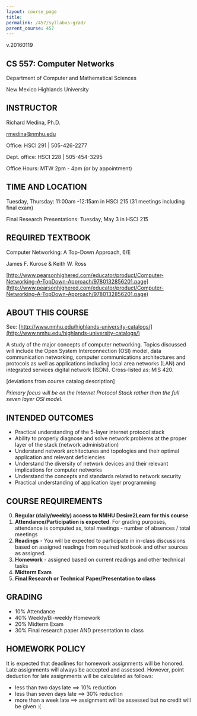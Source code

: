 ```yaml
---
layout: course_page
title:
permalink: /457/syllabus-grad/
parent_course: 457
---
```


v.20160119

## CS 557: Computer Networks

Department of Computer and Mathematical Sciences

New Mexico Highlands University

## INSTRUCTOR
Richard Medina, Ph.D.

rmedina@nmhu.edu

Office: HSCI 291 | 505-426-2277

Dept. office: HSCI 228 | 505-454-3295

Office Hours: MTW 2pm - 4pm (or by appointment)

## TIME AND LOCATION
Tuesday, Thursday: 11:00am -12:15am in HSCI 215 (31 meetings including final exam)

Final Research Presentations: Tuesday, May 3 in HSCI 215 

## REQUIRED TEXTBOOK
Computer Networking: A Top-Down Approach, 6/E

James F. Kurose & Keith W. Ross

[http://www.pearsonhighered.com/educator/product/Computer-Networking-A-TopDown-Approach/9780132856201.page](http://www.pearsonhighered.com/educator/product/Computer-Networking-A-TopDown-Approach/9780132856201.page)

## ABOUT THIS COURSE
See: [http://www.nmhu.edu/highlands-university-catalogs/](http://www.nmhu.edu/highlands-university-catalogs/)

A study of the major concepts of computer networking. Topics
discussed will include the Open System Interconnection
(OSI) model, data communication networking, computer
communications architectures and protocols as well as applications
including local area networks (LAN) and integrated services digital
network (ISDN). Cross-listed as: MIS 420.

[deviations from course catalog description]

*Primary focus will be on the Internet Protocol Stack rather than the full seven layer OSI model.*

## INTENDED OUTCOMES
* Practical understanding of the 5-layer internet protocol stack
* Ability to properly diagnose and solve network problems at the proper layer of the stack (network administration)
* Understand network architectures and topologies and their optimal application and relevant deficiencies
* Understand the diversity of network devices and their relevant implications for computer networks
* Understand the concepts and standards related to network security
* Practical understanding of application layer programming


## COURSE REQUIREMENTS
0. **Regular (daily/weekly) access to NMHU Desire2Learn for this course**
1. **Attendance/Participation is expected**. For grading purposes, attendance is computed as, total meetings - number of absences / total meetings
2. **Readings** - You will be expected to participate in in-class discussions based on assigned readings from required textbook and other sources as assigned.
3. **Homework** - assigned based on current readings and other technical tasks
4. **Midterm Exam**
5. **Final Research or Technical Paper/Presentation to class**

## GRADING
* 10%	Attendance
* 40%	Weekly/Bi-weekly Homework
* 20%	Midterm Exam
* 30%	Final research paper AND presentation to class

## HOMEWORK POLICY
It is expected that deadlines for homework assignments will be honored. Late assignments will always be accepted and assessed. However, point deduction for late assignments will be calculated as follows:

* less than two days late ==> 10% reduction
* less than seven days late ==> 30% reduction
* more than a week late ==> assignment will be assessed but no credit will be given :(